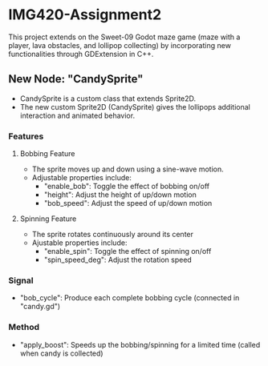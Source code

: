 # IMG420-Assignment2
This project extends on the Sweet-09 Godot maze game (maze with a player, lava obstacles, and lollipop collecting) by incorporating new functionalities through GDExtension in C++.

## New Node: "CandySprite"
- CandySprite is a custom class that extends Sprite2D.
- The new custom Sprite2D (CandySprite) gives the lollipops additional interaction and animated behavior.

### Features
1. Bobbing Feature
   - The sprite moves up and down using a sine-wave motion.
   - Adjustable properties include:
       - "enable_bob": Toggle the effect of bobbing on/off
       - "height": Adjust the height of up/down motion
       - "bob_speed": Adjust the speed of up/down motion
    
2. Spinning Feature
   - The sprite rotates continuously around its center
   - Ajustable properties include:
       - "enable_spin": Toggle the effect of spinning on/off
       - "spin_speed_deg": Adjust the rotation speed

### Signal
  - "bob_cycle": Produce each complete bobbing cycle (connected in "candy.gd")

### Method
  - "apply_boost": Speeds up the bobbing/spinning for a limited time (called when candy is collected)
